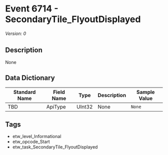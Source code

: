 # Event 6714 - SecondaryTile_FlyoutDisplayed
###### Version: 0

## Description
None

## Data Dictionary
|Standard Name|Field Name|Type|Description|Sample Value|
|---|---|---|---|---|
|TBD|ApiType|UInt32|None|`None`|

## Tags
* etw_level_Informational
* etw_opcode_Start
* etw_task_SecondaryTile_FlyoutDisplayed